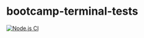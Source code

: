 # bootcamp-terminal-tests
[![Node.js CI](https://github.com/Thandeka93/bootcamp-terminal-tests/actions/workflows/node.js.yml/badge.svg)](https://github.com/Thandeka93/bootcamp-terminal-tests/actions/workflows/node.js.yml)

